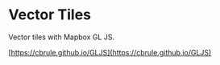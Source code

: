 # Vector Tiles
Vector tiles with Mapbox GL JS.

[https://cbrule.github.io/GLJS](https://cbrule.github.io/GLJS)
